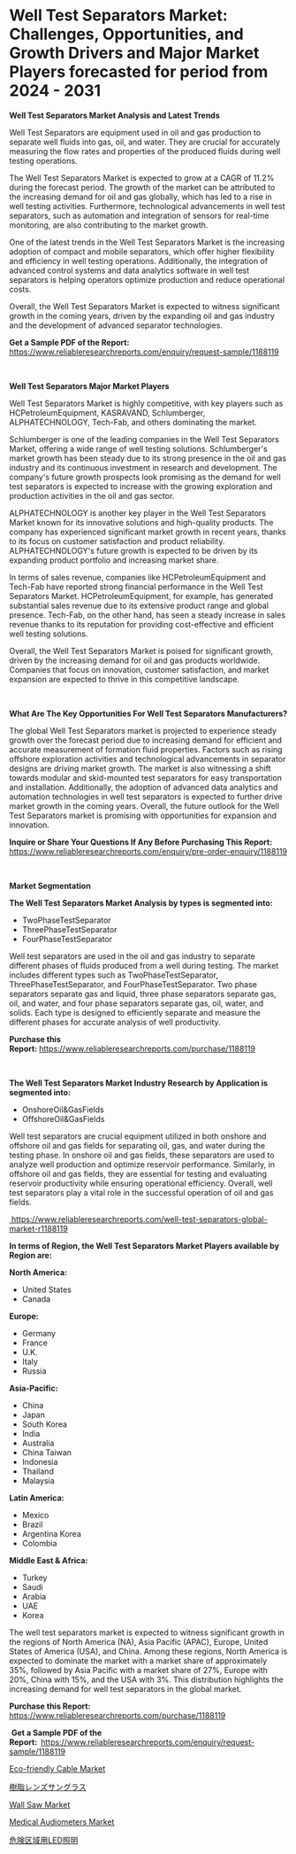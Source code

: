 <p><h1>Well Test Separators Market: Challenges, Opportunities, and Growth Drivers and Major Market Players forecasted for period from 2024 - 2031</h1></p><p><strong>Well Test Separators Market Analysis and Latest Trends</strong></p>
<p><p>Well Test Separators are equipment used in oil and gas production to separate well fluids into gas, oil, and water. They are crucial for accurately measuring the flow rates and properties of the produced fluids during well testing operations.</p><p>The Well Test Separators Market is expected to grow at a CAGR of 11.2% during the forecast period. The growth of the market can be attributed to the increasing demand for oil and gas globally, which has led to a rise in well testing activities. Furthermore, technological advancements in well test separators, such as automation and integration of sensors for real-time monitoring, are also contributing to the market growth.</p><p>One of the latest trends in the Well Test Separators Market is the increasing adoption of compact and mobile separators, which offer higher flexibility and efficiency in well testing operations. Additionally, the integration of advanced control systems and data analytics software in well test separators is helping operators optimize production and reduce operational costs.</p><p>Overall, the Well Test Separators Market is expected to witness significant growth in the coming years, driven by the expanding oil and gas industry and the development of advanced separator technologies.</p></p>
<p><strong>Get a Sample PDF of the Report:&nbsp;</strong> <a href="https://www.reliableresearchreports.com/enquiry/request-sample/1188119">https://www.reliableresearchreports.com/enquiry/request-sample/1188119</a></p>
<p>&nbsp;</p>
<p><strong>Well Test Separators Major Market Players</strong></p>
<p><p>Well Test Separators Market is highly competitive, with key players such as HCPetroleumEquipment, KASRAVAND, Schlumberger, ALPHATECHNOLOGY, Tech-Fab, and others dominating the market. </p><p>Schlumberger is one of the leading companies in the Well Test Separators Market, offering a wide range of well testing solutions. Schlumberger's market growth has been steady due to its strong presence in the oil and gas industry and its continuous investment in research and development. The company's future growth prospects look promising as the demand for well test separators is expected to increase with the growing exploration and production activities in the oil and gas sector. </p><p>ALPHATECHNOLOGY is another key player in the Well Test Separators Market known for its innovative solutions and high-quality products. The company has experienced significant market growth in recent years, thanks to its focus on customer satisfaction and product reliability. ALPHATECHNOLOGY's future growth is expected to be driven by its expanding product portfolio and increasing market share. </p><p>In terms of sales revenue, companies like HCPetroleumEquipment and Tech-Fab have reported strong financial performance in the Well Test Separators Market. HCPetroleumEquipment, for example, has generated substantial sales revenue due to its extensive product range and global presence. Tech-Fab, on the other hand, has seen a steady increase in sales revenue thanks to its reputation for providing cost-effective and efficient well testing solutions. </p><p>Overall, the Well Test Separators Market is poised for significant growth, driven by the increasing demand for oil and gas products worldwide. Companies that focus on innovation, customer satisfaction, and market expansion are expected to thrive in this competitive landscape.</p></p>
<p>&nbsp;</p>
<p><strong>What Are The Key Opportunities For Well Test Separators Manufacturers?</strong></p>
<p><p>The global Well Test Separators market is projected to experience steady growth over the forecast period due to increasing demand for efficient and accurate measurement of formation fluid properties. Factors such as rising offshore exploration activities and technological advancements in separator designs are driving market growth. The market is also witnessing a shift towards modular and skid-mounted test separators for easy transportation and installation. Additionally, the adoption of advanced data analytics and automation technologies in well test separators is expected to further drive market growth in the coming years. Overall, the future outlook for the Well Test Separators market is promising with opportunities for expansion and innovation.</p></p>
<p><strong>Inquire or Share Your Questions If Any Before Purchasing This Report:</strong> <a href="https://www.reliableresearchreports.com/enquiry/pre-order-enquiry/1188119">https://www.reliableresearchreports.com/enquiry/pre-order-enquiry/1188119</a></p>
<p>&nbsp;</p>
<p><strong>Market Segmentation</strong></p>
<p><strong>The Well Test Separators Market Analysis by types is segmented into:</strong></p>
<p><ul><li>TwoPhaseTestSeparator</li><li>ThreePhaseTestSeparator</li><li>FourPhaseTestSeparator</li></ul></p>
<p><p>Well test separators are used in the oil and gas industry to separate different phases of fluids produced from a well during testing. The market includes different types such as TwoPhaseTestSeparator, ThreePhaseTestSeparator, and FourPhaseTestSeparator. Two phase separators separate gas and liquid, three phase separators separate gas, oil, and water, and four phase separators separate gas, oil, water, and solids. Each type is designed to efficiently separate and measure the different phases for accurate analysis of well productivity.</p></p>
<p><strong>Purchase this Report:&nbsp;</strong><a href="https://www.reliableresearchreports.com/purchase/1188119">https://www.reliableresearchreports.com/purchase/1188119</a></p>
<p>&nbsp;</p>
<p><strong>The Well Test Separators Market Industry Research by Application is segmented into:</strong></p>
<p><ul><li>OnshoreOil&GasFields</li><li>OffshoreOil&GasFields</li></ul></p>
<p><p>Well test separators are crucial equipment utilized in both onshore and offshore oil and gas fields for separating oil, gas, and water during the testing phase. In onshore oil and gas fields, these separators are used to analyze well production and optimize reservoir performance. Similarly, in offshore oil and gas fields, they are essential for testing and evaluating reservoir productivity while ensuring operational efficiency. Overall, well test separators play a vital role in the successful operation of oil and gas fields.</p></p>
<p><a href="https://www.reliableresearchreports.com/well-test-separators-global-market-r1188119">&nbsp;https://www.reliableresearchreports.com/well-test-separators-global-market-r1188119</a></p>
<p><strong>In terms of Region, the Well Test Separators Market Players available by Region are:</strong></p>
<p>
    <p> <strong> North America: </strong>
        <ul>
            <li>United States</li>
            <li>Canada</li>
        </ul>
        </p> 
    <p> <strong> Europe: </strong>
        <ul>
            <li>Germany</li>
            <li>France</li>
            <li>U.K.</li>
            <li>Italy</li>
            <li>Russia</li>
        </ul>
        </p> 
    <p> <strong> Asia-Pacific: </strong>
        <ul>
            <li>China</li>
            <li>Japan</li>
            <li>South Korea</li>
            <li>India</li>
            <li>Australia</li>
            <li>China Taiwan</li>
            <li>Indonesia</li>
            <li>Thailand</li>
            <li>Malaysia</li>
        </ul>
        </p> 
    <p> <strong> Latin America: </strong>
        <ul>
            <li>Mexico</li>
            <li>Brazil</li>
            <li>Argentina Korea</li>
            <li>Colombia</li>
        </ul>
        </p> 
    <p> <strong> Middle East & Africa: </strong>
        <ul>
            <li>Turkey</li>
            <li>Saudi</li>
            <li>Arabia</li>
            <li>UAE</li>
            <li>Korea</li>
        </ul>
    </p>
    </p>
<p><p>The well test separators market is expected to witness significant growth in the regions of North America (NA), Asia Pacific (APAC), Europe, United States of America (USA), and China. Among these regions, North America is expected to dominate the market with a market share of approximately 35%, followed by Asia Pacific with a market share of 27%, Europe with 20%, China with 15%, and the USA with 3%. This distribution highlights the increasing demand for well test separators in the global market.</p></p>
<p><strong>Purchase this Report: </strong><a href="https://www.reliableresearchreports.com/purchase/1188119">https://www.reliableresearchreports.com/purchase/1188119</a></p>
<p>&nbsp;<strong>Get a Sample PDF of the Report:&nbsp;&nbsp;</strong><a href="https://www.reliableresearchreports.com/enquiry/request-sample/1188119">https://www.reliableresearchreports.com/enquiry/request-sample/1188119</a></p>
<p><strong></strong></p>
<p><p><a href="https://www.linkedin.com/pulse/eco-friendly-cable-market-size-trends-complete-industry-t8gkf?trackingId=ZSW6idhACSYvJGuaEynrjg%3D%3D">Eco-friendly Cable Market</a></p><p><a href="https://github.com/ReganWisoky2023/Market-Research-Report-List-1/blob/main/586832035318.md">樹脂レンズサングラス</a></p><p><a href="https://github.com/lylyparadise/Market-Research-Report-List-3/blob/main/wall-saw-market.md">Wall Saw Market</a></p><p><a href="https://github.com/johnbach50/Market-Research-Report-List-3/blob/main/medical-audiometers-market.md">Medical Audiometers Market</a></p><p><a href="https://github.com/cbigkbh02719/Market-Research-Report-List-1/blob/main/597653035317.md">危険区域用LED照明</a></p></p>